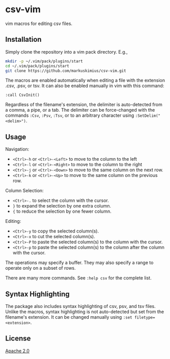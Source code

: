 # csv-vim

vim macros for editing csv files.


## Installation

Simply clone the repository into a vim pack directory.  E.g.,

```sh
mkdir -p ~/.vim/pack/plugins/start
cd ~/.vim/pack/plugins/start
git clone https://github.com/markuskimius/csv-vim.git
```

The macros are enabled automatically when editing a file with the extension
.csv, .psv, or tsv.  It can also be enabled manually in vim with this command:

```vim
:call CsvInit()
```

Regardless of the filename's extension, the delimiter is auto-detected from a
comma, a pipe, or a tab.  The delimiter can be force-changed with the commands
`:Csv`, `:Psv`, `:Tsv`, or to an arbitrary character using
`:SetDelim("<delim>")`.


## Usage

Navigation:

* `<Ctrl>-h` or `<Ctrl>-<Left>` to move to the column to the left
* `<Ctrl>-l` or `<Ctrl>-<Right>` to move to the column to the right
* `<Ctrl>-j` or `<Ctrl>-<Down>` to move to the same column on the next row.
* `<Ctrl>-k` or `<Ctrl>-<Up>` to move to the same column on the previous row.

Column Selection:

* `<Ctrl>-.` to select the column with the cursor.
* `}` to expand the selection by one extra column.
* `{` to reduce the selection by one fewer column.

Editing:

* `<Ctrl>-y` to copy the selected column(s).
* `<Ctrl>-x` to cut the selected column(s).
* `<Ctrl>-P` to paste the selected column(s) to the column with the cursor.
* `<Ctrl>-p` to paste the selected column(s) to the column after the column with the cursor.

The operations may specify a buffer.  They may also specify a range to operate
only on a subset of rows.

There are many more commands.  See `:help csv` for the complete list.


## Syntax Highlighting

The package also includes syntax highlighting of csv, psv, and tsv files.
Unlike the macros, syntax highlighting is not auto-detected but set from the
filename's extension.  It can be changed manually using `:set
filetype=<extension>`.


## License

[Apache 2.0]


[Apache 2.0]: <https://github.com/markuskimius/csv-vim/blob/master/LICENSE>

